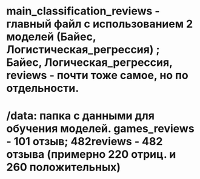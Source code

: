 # main_classification_reviews - главный файл с использованием 2 моделей (Байес, Логистическая_регрессия) ; Байес, Логическая_регрессия, reviews - почти тоже самое, но по отдельности.
# /data: папка с данными для обучения моделей. games_reviews - 101 отзыв; 482reviews - 482 отзыва (примерно 220 отриц. и 260 положительных)
